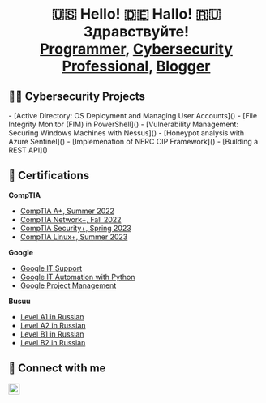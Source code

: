 



<h1 align="center">🇺🇸 Hello! 🇩🇪 Hallo! 🇷🇺 Здравствуйте!<br/><a href="https://github.com/bdev-1">Programmer</a>, <a href="https://www.linkedin.com/in/brandondiazterry/">Cybersecurity Professional</a>, <a href="https://brandon-terry.wixsite.com/projects">Blogger</a></h1>

<h2>👨‍💻 Cybersecurity Projects</h2>
  - [Active Directory: OS Deployment and Managing User Accounts]()
  - [File Integrity Monitor (FIM) in PowerShell]()
  - [Vulnerability Management: Securing Windows Machines with Nessus]()
  - [Honeypot analysis with Azure Sentinel]()
  - [Implemenation of NERC CIP Framework]()
  - [Building a REST API]()

<h2>📄 Certifications</h2>
<b>CompTIA</b>

  - [CompTIA A+, Summer 2022]()
  - [CompTIA Network+, Fall 2022]()
  - [CompTIA Security+, Spring 2023]()
  - [CompTIA Linux+, Summer 2023]()

 <b>Google</b>
  - [Google IT Support]()
  - [Google IT Automation with Python]()
  - [Google Project Management]()

 <b>Busuu</b>
  - [Level A1 in Russian]()
  - [Level A2 in Russian]()
  - [Level B1 in Russian]()
  - [Level B2 in Russian]()

<h2>🤳 Connect with me</h2>

[<img align="left" alt="BrandonTerry | LinkedIn" width="22px" src="https://cdn.jsdelivr.net/npm/simple-icons@v3/icons/linkedin.svg" />][linkedin]

[linkedin]:https://linkedin.com/in/brandondiazterry 

